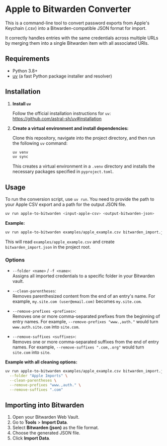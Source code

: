 # Apple to Bitwarden Converter

This is a command-line tool to convert password exports from Apple's Keychain (.csv) into a Bitwarden-compatible JSON format for import.

It correctly handles entries with the same credentials across multiple URLs by merging them into a single Bitwarden item with all associated URIs.

## Requirements

- Python 3.8+
- [uv](https://github.com/astral-sh/uv) (a fast Python package installer and resolver)

## Installation

1.  **Install `uv`**

    Follow the official installation instructions for `uv`: https://github.com/astral-sh/uv#installation

2.  **Create a virtual environment and install dependencies:**

    Clone this repository, navigate into the project directory, and then run the following `uv` command:

    ```bash
    uv venv
    uv sync
    ```

    This creates a virtual environment in a `.venv` directory and installs the necessary packages specified in `pyproject.toml`.

## Usage

To run the conversion script, use `uv run`. You need to provide the path to your Apple CSV export and a path for the output JSON file.

```bash
uv run apple-to-bitwarden <input-apple-csv> <output-bitwarden-json>
```

**Example:**

```bash
uv run apple-to-bitwarden examples/apple_example.csv bitwarden_import.json
```

This will read `examples/apple_example.csv` and create `bitwarden_import.json` in the project root.

### Options

-   `--folder <name>` / `-f <name>`:  
    Assigns all imported credentials to a specific folder in your Bitwarden vault.

-   `--clean-parentheses`:  
    Removes parenthesized content from the end of an entry's name. For example, `my.site.com (user@email.com)` becomes `my.site.com`.

-   `--remove-prefixes <prefixes>`:  
    Removes one or more comma-separated prefixes from the beginning of entry names. For example, `--remove-prefixes "www.,auth."` would turn `www.auth.site.com` into `site.com`.

-   `--remove-suffixes <suffixes>`:  
    Removes one or more comma-separated suffixes from the end of entry names. For example, `--remove-suffixes ".com,.org"` would turn `site.com` into `site`.

**Example with all cleaning options:**

```bash
uv run apple-to-bitwarden examples/apple_example.csv bitwarden_import.json \
  --folder "Apple Imports" \
  --clean-parentheses \
  --remove-prefixes "www.,auth." \
  --remove-suffixes ".com"
```

## Importing into Bitwarden

1.  Open your Bitwarden Web Vault.
2.  Go to **Tools** > **Import Data**.
3.  Select **Bitwarden (json)** as the file format.
4.  Choose the generated JSON file.
5.  Click **Import Data**.
